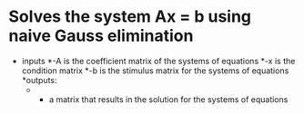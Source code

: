 # Solves the system Ax = b using naive Gauss elimination
* inputs
  *-A is the coefficient matrix of the systems of equations
  *-x is the condition matrix
  *-b is the stimulus matrix for the systems of equations
*outputs:
  * - a matrix that results in the solution for the systems of 
equations

